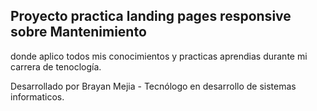 <h2> Proyecto practica landing pages responsive sobre Mantenimiento</h2>




donde aplico todos mis conocimientos y practicas aprendias durante mi carrera de tenoclogía.

Desarrollado por Brayan Mejia - Tecnólogo en desarrollo de sistemas informaticos.
